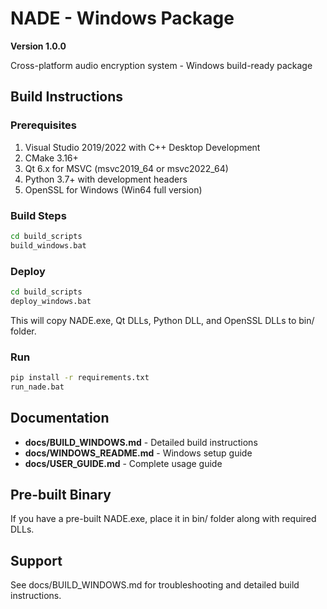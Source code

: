 # NADE - Windows Package

**Version 1.0.0**

Cross-platform audio encryption system - Windows build-ready package

## Build Instructions

### Prerequisites

1. Visual Studio 2019/2022 with C++ Desktop Development
2. CMake 3.16+
3. Qt 6.x for MSVC (msvc2019_64 or msvc2022_64)
4. Python 3.7+ with development headers
5. OpenSSL for Windows (Win64 full version)

### Build Steps

```cmd
cd build_scripts
build_windows.bat
```

### Deploy

```cmd
cd build_scripts
deploy_windows.bat
```

This will copy NADE.exe, Qt DLLs, Python DLL, and OpenSSL DLLs to bin/ folder.

### Run

```cmd
pip install -r requirements.txt
run_nade.bat
```

## Documentation

- **docs/BUILD_WINDOWS.md** - Detailed build instructions
- **docs/WINDOWS_README.md** - Windows setup guide
- **docs/USER_GUIDE.md** - Complete usage guide

## Pre-built Binary

If you have a pre-built NADE.exe, place it in bin/ folder along with required DLLs.

## Support

See docs/BUILD_WINDOWS.md for troubleshooting and detailed build instructions.
